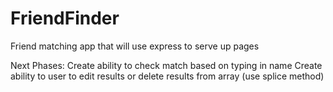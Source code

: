 # FriendFinder
Friend matching app that will use express to serve up pages

Next Phases:
Create ability to check match based on typing in name
Create ability to user to edit results or delete results from array (use splice method)

